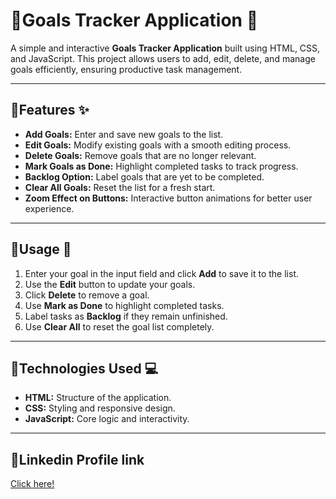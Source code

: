  
 
  <h1>🌟Goals Tracker Application 🎯</h1>
  <p>A simple and interactive <strong>Goals Tracker Application</strong> built using HTML, CSS, and JavaScript. This project allows users to add, edit, delete, and manage goals efficiently, ensuring productive task management.</p>
  
  <hr>

  <h2>🌟Features ✨</h2>
  <ul>
    <li><strong>Add Goals:</strong> Enter and save new goals to the list.</li>
    <li><strong>Edit Goals:</strong> Modify existing goals with a smooth editing process.</li>
    <li><strong>Delete Goals:</strong> Remove goals that are no longer relevant.</li>
    <li><strong>Mark Goals as Done:</strong> Highlight completed tasks to track progress.</li>
    <li><strong>Backlog Option:</strong> Label goals that are yet to be completed.</li>
    <li><strong>Clear All Goals:</strong> Reset the list for a fresh start.</li>
    <li><strong>Zoom Effect on Buttons:</strong> Interactive button animations for better user experience.</li>
  </ul>

  <hr>

 
 

  <h2>🌟Usage 📖</h2>
  <ol>
    <li>Enter your goal in the input field and click <strong>Add</strong> to save it to the list.</li>
    <li>Use the <strong>Edit</strong> button to update your goals.</li>
    <li>Click <strong>Delete</strong> to remove a goal.</li>
    <li>Use <strong>Mark as Done</strong> to highlight completed tasks.</li>
    <li>Label tasks as <strong>Backlog</strong> if they remain unfinished.</li>
    <li>Use <strong>Clear All</strong> to reset the goal list completely.</li>
  </ol>

  <hr>

  <h2>🌟Technologies Used 💻</h2>
  <ul>
    <li><strong>HTML:</strong> Structure of the application.</li>
    <li><strong>CSS:</strong> Styling and responsive design.</li>
    <li><strong>JavaScript:</strong> Core logic and interactivity.</li>
  </ul>

  <hr>

  <h2>🌟Linkedin Profile link</h2>
  <a href="www.linkedin.com/in/jagdish-padhi-b21114325">Click here!</a>

  

  

   

   
 
